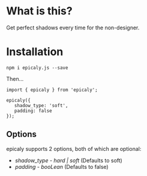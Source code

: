 # What is this?

Get perfect shadows every time for the non-designer.

# Installation

`npm i epicaly.js --save`

Then...

```
import { epicaly } from 'epicaly';

epicaly({
   shadow_type: 'soft',
   padding: false
});
```

## Options

epicaly supports 2 options, both of which are optional:

* *shadow_type* - _hard | soft_ (Defaults to soft)
* *padding* - _booLean_ (Defaults to false)